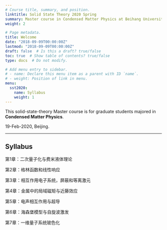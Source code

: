 ```yaml
---
# Course title, summary, and position.
linktitle: Solid State Theory 2020 Spring
summary: Master course in Condensed Matter Physics at Beihang University.
weight: 2

# Page metadata.
title: Welcome
date: "2018-09-09T00:00:00Z"
lastmod: "2018-09-09T00:00:00Z"
draft: false  # Is this a draft? true/false
toc: true  # Show table of contents? true/false
type: docs  # Do not modify.

# Add menu entry to sidebar.
# - name: Declare this menu item as a parent with ID `name`.
# - weight: Position of link in menu.
menu:
  sst2020:
    name: Syllabus
    weight: 1
---
```




This solid-state-theory Master course is for graduate students majored in **Condensed Matter Physics**.																																					

19-Feb-2020, Beijing.



***

## Syllabus

第1章：二次量子化与费米液体理论

第2章：格林函数和线性响应

第3章：相互作用电子系统，屏蔽和等离激元

第4章：金属中的局域磁矩与近藤效应

第5章：电声相互作用与超导

第6章：海森堡模型与自旋波激发

第7章：一维量子系统玻色化

 